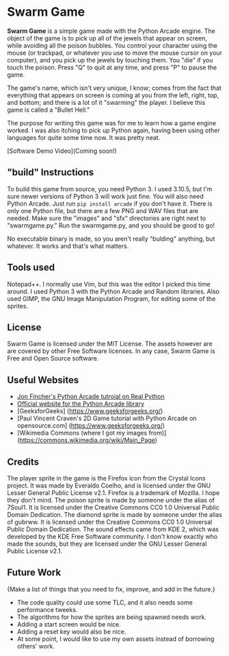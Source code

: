 # Swarm Game

**Swarm Game** is a simple game made with the Python Arcade engine.
The object of the game is to pick up all of the jewels that appear on screen, while avoiding all the poison bubbles.
You control your character using the mouse (or trackpad, or whatever you use to move the mouse cursor on your computer), and you pick up the jewels by touching them. You "die" if you touch the poison.
Press "Q" to quit at any time, and press "P" to pause the game.

The game's name, which isn't very unique, I know; comes from the fact that everything that appears on screen is coming at you from the left, right, top, and bottom; and there is a lot of it "swarming" the player. I believe this game is called a "Bullet Hell."

The purpose for writing this game was for me to learn how a game engine worked. I was also itching to pick up Python again, having been using other languages for quite some time now. It was pretty neat.

[Software Demo Video](Coming soon!)

## "build" Instructions

To build this game from source, you need Python 3. I used 3.10.5, but I'm sure newer versions of Python 3 will work just fine.
You will also need Python Arcade. Just run `pip install arcade` if you don't have it.
There is only one Python file, but there are a few PNG and WAV files that are needed. Make sure the "images" and "sfx" directories are right next to "swarmgame.py."
Run the swarmgame.py, and you should be good to go!

No executable binary is made, so you aren't really "bulding" anything, but whatever. It works and that's what matters.

## Tools used

Notepad++. I normally use Vim, but this was the editor I picked this time around.
I used Python 3 with the Python Arcade and Random libraries. 
Also used GIMP, the GNU Image Manipulation Program, for editing some of the sprites.

## License

Swarm Game is licensed under the MIT License. The assets however are are covered by other Free Software licenses.
In any case, Swarm Game is Free and Open Source software.

## Useful Websites

* [Jon Fincher's Python Arcade tutroial on Real Python](https://realpython.com/arcade-python-game-framework/)
* [Official website for the Python Arcade library](https://api.arcade.academy/en/latest/index.html)
* [GeeksforGeeks] (https://www.geeksforgeeks.org/)
* [Paul Vincent Craven's 2D Game tutorial with Python Arcade on opensource.com] (https://www.geeksforgeeks.org/)
* [Wikimedia Commons (where I got my images from)] (https://commons.wikimedia.org/wiki/Main_Page)

## Credits

The player sprite in the game is the Firefox icon from the Crystal Icons project. It was made by Everaldo Coelho, and is licensed under the GNU Lesser General Public License v2.1.
Firefox is a trademark of Mozilla. I hope they don't mind.
The poison sprite is made by someone under the alias of 7Soul1. It is licensed under the Creative Commons CC0 1.0 Universal Public Domain Dedication.
The diamond sprite is made by someone under the alias of gubrww. It is licensed under the Creative Commons CC0 1.0 Universal Public Domain Dedication.
The sound effects came from KDE 2, which was developed by the KDE Free Software community. I don't know exactly who made the sounds, but they are licensed under the GNU Lesser General Public License v2.1.

## Future Work

{Make a list of things that you need to fix, improve, and add in the future.}
* The code quality could use some TLC, and it also needs some performance tweeks.
* The algorithms for how the sprites are being spawned needs work.
* Adding a start screen would be nice.
* Adding a reset key would also be nice.
* At some point, I would like to use my own assets instead of borrowing others' work.
